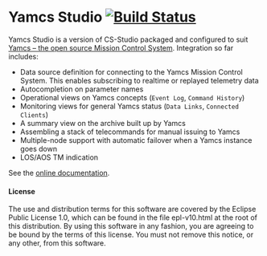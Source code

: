 Yamcs Studio [![Build Status](https://travis-ci.org/yamcs/yamcs-studio.svg?branch=master)](https://travis-ci.org/yamcs/yamcs-studio)
==========================================================

Yamcs Studio is a version of CS-Studio packaged and configured to suit [Yamcs – the open source Mission Control System](https://github.com/yamcs/yamcs). Integration so far includes:
* Data source definition for connecting to the Yamcs Mission Control System. This enables subscribing to realtime or replayed telemetry data
* Autocompletion on parameter names
* Operational views on Yamcs concepts (`Event Log`, `Command History`)
* Monitoring views for general Yamcs status (`Data Links`, `Connected Clients`)
* A summary view on the archive built up by Yamcs
* Assembling a stack of telecommands for manual issuing to Yamcs
* Multiple-node support with automatic failover when a Yamcs instance goes down
* LOS/AOS TM indication


See the [online documentation](https://github.com/yamcs/yamcs-studio/wiki).

#### License
The use and distribution terms for this software are covered by the Eclipse Public License 1.0, which can be found in the file epl-v10.html at the root of this distribution. By using this software in any fashion, you are agreeing to be bound by the terms of this license. You must not remove this notice, or any other, from this software.
